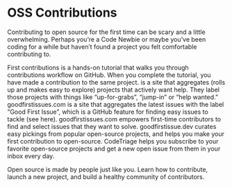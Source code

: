# OSS Contributions

Contributing to open source for the first time can be scary and a little overwhelming. Perhaps you’re a Code Newbie or maybe you’ve been coding for a while but haven’t found a project you felt comfortable contributing to.

First contributions is a hands-on tutorial that walks you through contributions workflow on GitHub. When you complete the tutorial, you have made a contribution to the same project.
is a site that aggregates (rolls up and makes easy to explore) projects that actively want help. They label those projects with things like “up-for-grabs”, “jump-in” or “help wanted.”
goodfirstissues.com is a site that aggregates the latest issues with the label “Good First Issue”, which is a GitHub feature for finding easy issues to tackle (see here). goodfirstissues.com empowers first-time contributors to find and select issues that they want to solve.
goodfirstissue.dev curates easy pickings from popular open-source projects, and helps you make your first contribution to open-source.
CodeTriage helps you subscribe to your favorite open-source projects and get a new open issue from them in your inbox every day.

Open source is made by people just like you. Learn how to contribute, launch a new project, and build a healthy community of contributors.


